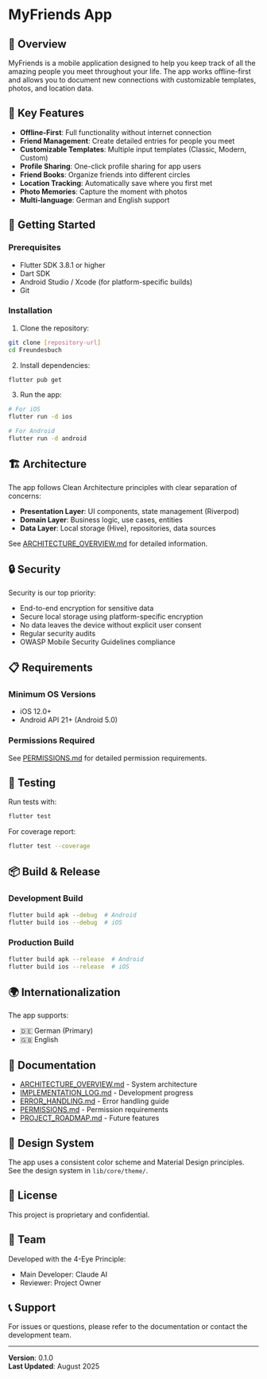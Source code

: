 # MyFriends App

## 📱 Overview
MyFriends is a mobile application designed to help you keep track of all the amazing people you meet throughout your life. The app works offline-first and allows you to document new connections with customizable templates, photos, and location data.

## 🎯 Key Features
- **Offline-First**: Full functionality without internet connection
- **Friend Management**: Create detailed entries for people you meet
- **Customizable Templates**: Multiple input templates (Classic, Modern, Custom)
- **Profile Sharing**: One-click profile sharing for app users
- **Friend Books**: Organize friends into different circles
- **Location Tracking**: Automatically save where you first met
- **Photo Memories**: Capture the moment with photos
- **Multi-language**: German and English support

## 🚀 Getting Started

### Prerequisites
- Flutter SDK 3.8.1 or higher
- Dart SDK
- Android Studio / Xcode (for platform-specific builds)
- Git

### Installation

1. Clone the repository:
```bash
git clone [repository-url]
cd Freundesbuch
```

2. Install dependencies:
```bash
flutter pub get
```

3. Run the app:
```bash
# For iOS
flutter run -d ios

# For Android
flutter run -d android
```

## 🏗️ Architecture

The app follows Clean Architecture principles with clear separation of concerns:

- **Presentation Layer**: UI components, state management (Riverpod)
- **Domain Layer**: Business logic, use cases, entities
- **Data Layer**: Local storage (Hive), repositories, data sources

See [ARCHITECTURE_OVERVIEW.md](ARCHITECTURE_OVERVIEW.md) for detailed information.

## 🔒 Security

Security is our top priority:
- End-to-end encryption for sensitive data
- Secure local storage using platform-specific encryption
- No data leaves the device without explicit user consent
- Regular security audits
- OWASP Mobile Security Guidelines compliance

## 📋 Requirements

### Minimum OS Versions
- iOS 12.0+
- Android API 21+ (Android 5.0)

### Permissions Required
See [PERMISSIONS.md](PERMISSIONS.md) for detailed permission requirements.

## 🧪 Testing

Run tests with:
```bash
flutter test
```

For coverage report:
```bash
flutter test --coverage
```

## 📦 Build & Release

### Development Build
```bash
flutter build apk --debug  # Android
flutter build ios --debug  # iOS
```

### Production Build
```bash
flutter build apk --release  # Android
flutter build ios --release  # iOS
```

## 🌍 Internationalization

The app supports:
- 🇩🇪 German (Primary)
- 🇬🇧 English

## 📝 Documentation

- [ARCHITECTURE_OVERVIEW.md](ARCHITECTURE_OVERVIEW.md) - System architecture
- [IMPLEMENTATION_LOG.md](IMPLEMENTATION_LOG.md) - Development progress
- [ERROR_HANDLING.md](ERROR_HANDLING.md) - Error handling guide
- [PERMISSIONS.md](PERMISSIONS.md) - Permission requirements
- [PROJECT_ROADMAP.md](PROJECT_ROADMAP.md) - Future features

## 🎨 Design System

The app uses a consistent color scheme and Material Design principles. See the design system in `lib/core/theme/`.

## 📄 License

This project is proprietary and confidential.

## 👥 Team

Developed with the 4-Eye Principle:
- Main Developer: Claude AI
- Reviewer: Project Owner

## 📞 Support

For issues or questions, please refer to the documentation or contact the development team.

---

**Version**: 0.1.0  
**Last Updated**: August 2025